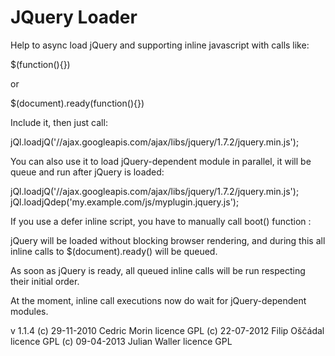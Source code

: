 JQuery Loader
=============

Help to async load jQuery and supporting inline javascript with calls like:

$(function(){})

or

$(document).ready(function(){})


Include it, then just call:

jQl.loadjQ('//ajax.googleapis.com/ajax/libs/jquery/1.7.2/jquery.min.js');

You can also use it to load jQuery-dependent module in parallel,
it will be queue and run after jQuery is loaded:

jQl.loadjQ('//ajax.googleapis.com/ajax/libs/jquery/1.7.2/jquery.min.js');
jQl.loadjQdep('my.example.com/js/myplugin.jquery.js');

If you use a defer inline script, you have to manually call boot() function :

<script defer="defer" type="text/javascript" src="//ajax.googleapis.com/ajax/libs/jquery/1.7.2/jquery.min.js"></script>
<script type="text/javascript">jQl.boot();</script>

jQuery will be loaded without blocking browser rendering,
and during this all inline calls to $(document).ready() will be queued.

As soon as jQuery is ready,
all queued inline calls will be run respecting their initial order.

At the moment, inline call executions now do wait for jQuery-dependent modules.

v 1.1.4
(c) 29-11-2010 Cedric Morin licence GPL
(c) 22-07-2012 Filip Oščádal licence GPL
(c) 09-04-2013 Julian Waller licence GPL
